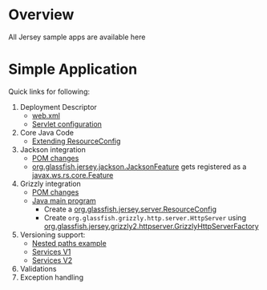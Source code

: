 # Overview
All Jersey sample apps are available here

# Simple Application
Quick links for following:

1. Deployment Descriptor
    * [web.xml](jersey-simple/src/main/webapp/WEB-INF/web.xml)
    * [Servlet configuration](jersey-simple/src/main/webapp/WEB-INF/web.xml#L9-L25)
2. Core Java Code
    * [Extending ResourceConfig](jersey-simple/src/main/java/com/venkat/rest/simple/app/JerseySimpleRestServicesApplication.java)
2. Jackson integration
    * [POM changes](jersey-simple/pom.xml#L32-L35)
    * [org.glassfish.jersey.jackson.JacksonFeature](http://javadox.com/org.glassfish.jersey.media/jersey-media-json-jackson/2.8/org/glassfish/jersey/jackson/JacksonFeature.html) gets registered as a [javax.ws.rs.core.Feature](https://docs.oracle.com/javaee/7/api/javax/ws/rs/core/Feature.html)
3. Grizzly integration
    * [POM changes](jersey-simple/pom.xml#L28-L31)
    * [Java main program](jersey-simple/src/main/java/com/venkat/rest/simple/app/JerseySimpleMain.java)
      * Create a [org.glassfish.jersey.server.ResourceConfig](http://javadox.com/org.glassfish.jersey.bundles/apidocs/2.11/org/glassfish/jersey/server/ResourceConfig.html)
      * Create ```org.glassfish.grizzly.http.server.HttpServer``` using [org.glassfish.jersey.grizzly2.httpserver.GrizzlyHttpServerFactory](http://javadox.com/org.glassfish.jersey.bundles/apidocs/2.11/org/glassfish/jersey/grizzly2/httpserver/GrizzlyHttpServerFactory.html)
5. Versioning support:
    * [Nested paths example](jersey-simple/src/main/java/com/venkat/rest/simple/services/ServicesV2.java#L12-L15)
    * [Services V1](jersey-simple/src/main/java/com/venkat/rest/simple/services/ServicesV1.java)
    * [Services V2](jersey-simple/src/main/java/com/venkat/rest/simple/services/ServicesV2.java)
6. Validations
7. Exception handling
